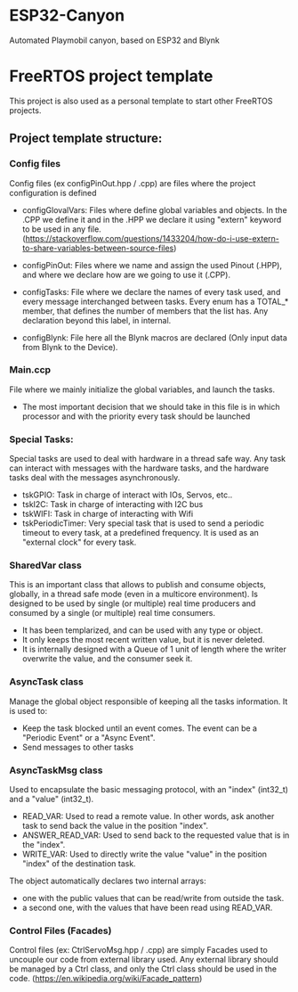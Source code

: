 # ESP32-Canyon
Automated Playmobil canyon, based on ESP32 and Blynk

# FreeRTOS project template
This project is also used as a personal template to start other FreeRTOS projects.

## Project template structure:

### Config files
Config files (ex configPinOut.hpp / .cpp) are files where the project configuration is defined

* configGlovalVars: Files where define global variables and objects. In the .CPP we define it and in the .HPP we declare it using "extern" keyword to be used in any file. (https://stackoverflow.com/questions/1433204/how-do-i-use-extern-to-share-variables-between-source-files)

* configPinOut: Files where we name and assign the used Pinout (.HPP), and where we declare how are we going to use it (.CPP).

* configTasks: File where we declare the names of every task used, and every message interchanged between tasks. Every enum has a TOTAL_* member, that defines the number of members that the list has. Any declaration beyond this label, in internal.

* configBlynk: File here all the Blynk macros are declared (Only input data from Blynk to the Device).


### Main.ccp

File where we mainly initialize the global variables, and launch the tasks.
* The most important decision that we should take in this file is in which processor and with the priority every task should be launched


### Special Tasks:

Special tasks are used to deal with hardware in a thread safe way. Any task can interact with messages with the hardware tasks, and the hardware tasks deal with the messages asynchronously.

* tskGPIO: Task in charge of interact with IOs, Servos, etc..
* tskI2C: Task in charge of interacting with I2C bus
* tskWIFI: Task in charge of interacting with Wifi
* tskPeriodicTimer: Very special task that is used to send a periodic timeout to every task, at a predefined frequency. It is used as an "external clock" for every task.


### SharedVar class

This is an important class that allows to publish and consume objects, globally, in a thread safe mode (even in a multicore environment). Is designed to be used by single (or multiple) real time producers and consumed by a single (or multiple) real time consumers. 

* It has been templarized, and can be used with any type or object.
* It only keeps the most recent written value, but it is never deleted.
* It is internally designed with a Queue of 1 unit of length where the writer overwrite the value, and the consumer seek it.

### AsyncTask class

Manage the global object responsible of keeping all the tasks information. It is used to:

* Keep the task blocked until an event comes. The event can be a "Periodic Event" or a "Async Event".
* Send messages to other tasks

### AsyncTaskMsg class

Used to encapsulate the basic messaging protocol, with an "index" (int32_t) and a "value" (int32_t).

* READ_VAR: Used to read a remote value. In other words, ask another task to send back the value in the position "index".
* ANSWER_READ_VAR: Used to send back to the requested value that is in the "index".
* WRITE_VAR: Used to directly write the value "value" in the position "index" of the destination task.

The object automatically declares two internal arrays:
* one with the public values that can be read/write from outside the task.
* a second one, with the values that have been read using READ_VAR.

### Control Files (Facades)

Control files (ex: CtrlServoMsg.hpp / .cpp) are simply Facades used to uncouple our code from external library used. Any external library should be managed by a Ctrl class, and only the Ctrl class should be used in the code. (https://en.wikipedia.org/wiki/Facade_pattern)









